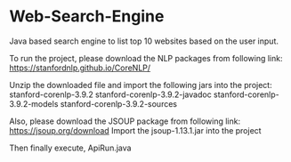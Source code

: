 # Web-Search-Engine
Java based search engine to list top 10 websites based on the user input.


To run the project, please download the NLP packages from following link:
https://stanfordnlp.github.io/CoreNLP/


Unzip the downloaded file and import the following jars into the project:
stanford-corenlp-3.9.2
stanford-corenlp-3.9.2-javadoc
stanford-corenlp-3.9.2-models
stanford-corenlp-3.9.2-sources


Also, please download the JSOUP package from following link:
https://jsoup.org/download
Import the jsoup-1.13.1.jar into the project

Then finally execute, ApiRun.java 
